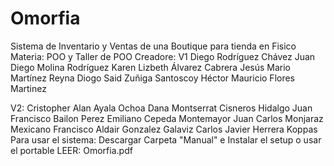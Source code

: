 # Omorfia
Sistema de Inventario y Ventas de una Boutique para tienda en Fisico
Materia: POO y Taller de POO
Creadore: V1 
Diego Rodríguez Chávez 
Juan Diego Molina Rodríguez
Karen Lizbeth Álvarez Cabrera
Jesús Mario Martínez Reyna
Diogo Said Zuñiga Santoscoy
Héctor Mauricio Flores Martinez 

V2:
Cristopher Alan Ayala Ochoa
Dana Montserrat Cisneros Hidalgo
Juan Francisco Bailon Perez
Emiliano Cepeda Montemayor
Juan Carlos Monjaraz Mexicano
Francisco Aldair Gonzalez Galaviz 
Carlos Javier Herrera Koppas
Para usar el sistema: Descargar Carpeta "Manual" e Instalar el setup o usar el portable LEER: Omorfia.pdf
